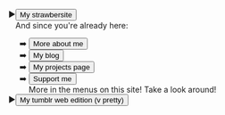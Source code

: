<span class="sociallinks"></span>
<ul id="892u84" style="list-style-type: '▶️';">
    <li><a href="https://strawmelonjuice.com/">
        <button>My strawbersite</button>
    </a></li>And since you're already here:
    <ul style="list-style-type: '➡️ ';">
        <li><a href="/about">
            <button>More about me</button>
        </a></li>
        <li><a href="/blog/">
            <button>My blog</button>
        </a></li>
        <li><a href="/?p=projects">
            <button>My projects page</button>
        </a></li>
        <li><a href="/?p=support">
            <button>Support me</button>
        </a></li>
        More in the menus on this site! Take a look around!
    </ul>
    <li><a href="https://strawmelonjuice.tumblr.com/">
        <button>My tumblr web edition (v pretty)</button>
    </a></li>
</ul>